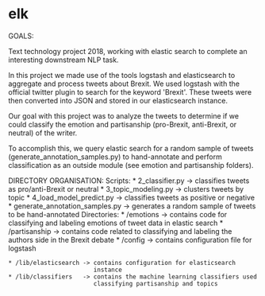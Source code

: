 # elk

GOALS: 

Text technology project 2018, working with elastic search to complete an
interesting downstream NLP task.

In this project we made use of the tools logstash and elasticsearch to aggregate
and process tweets about Brexit. We used logstash with the official twitter
plugin to search for the keyword 'Brexit'. These tweets were then converted
into JSON and stored in our elasticsearch instance. 

Our goal with this project was to analyze the tweets to determine if we could
classify the emotion and partisanship (pro-Brexit, anti-Brexit, or neutral) of
the writer.

To accomplish this, we query elastic search for a random sample of tweets
(generate_annotation_samples.py) to hand-annotate and perform classification as
an outside module (see emotion and partisanship folders).


DIRECTORY ORGANISATION:
 Scripts:
	* 2_classifier.py                -> classifies tweets as pro/anti-Brexit
	                                    or neutral
	* 3_topic_modeling.py            -> clusters tweets by topic
	* 4_load_model_predict.py        -> classifies tweets as positive or
	                                    negative
	* generate_annotation_samples.py -> generates a random sample of tweets
	                                    to be hand-annotated
 Directories:
	* /emotions      -> contains code for classifying and labeling
	                    emotions of tweet data in elastic search
	* /partisanship  -> contains code related to classifying and labeling
	                    the authors side in the Brexit debate
	* /config        -> contains configuration file for logstash 

 	* /lib/elasticsearch -> contains configuration for elasticsearch
	                        instance
	* /lib/classifiers   -> contains the machine learning classifiers used
	                        classifying partisanship and topics


